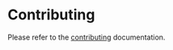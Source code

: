 # Contributing

Please refer to the [contributing](https://github.com/WolfSoftware/contributing) documentation.
